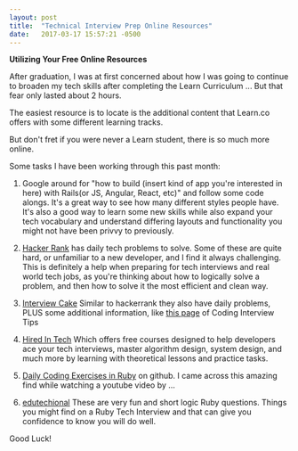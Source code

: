 ```yaml
---
layout: post
title:  "Technical Interview Prep Online Resources"
date:   2017-03-17 15:57:21 -0500
---
```


**Utilizing Your Free Online Resources**

After graduation, I was at first concerned about how I was going to continue to broaden my tech skills after completing the Learn Curriculum ... But that fear only lasted about 2 hours. 

The easiest resource is to locate is the additional content that Learn.co offers with some different learning tracks. 

But don't fret if you were never a Learn student, there is so much more online. 

Some tasks I have been working through this past month:

1. Google around for "how to build (insert kind of app you're interested in here) with Rails(or JS, Angular, React, etc)" and follow some code alongs. It's a great way to see how many different styles people have. It's also a good way to learn some new skills while also expand your tech vocabulary and understand differing layouts and functionality you might not have been privvy to previously.

2. <a href="https://www.hackerrank.com/dashboard">Hacker Rank</a> 
 has daily tech problems to solve. Some of these are quite hard, or unfamiliar to a new developer, and I find it always challenging. This is definitely a help when preparing for tech interviews and real world tech jobs, as you're thinking about how to logically solve a problem, and then how to solve it the most efficient and clean way.

3. <a href="https://www.interviewcake.com">Interview Cake</a>
Similar to hackerrank they also have daily problems, PLUS some additional information, like  <a href="https://www.interviewcake.com/coding-interview-tips">this page</a> of Coding Interview Tips

4. <a href="https://www.hiredintech.com/">Hired In Tech</a>
Which offers free courses designed to help developers ace your tech interviews,
master algorithm design, system design, and much more by learning with theoretical lessons and practice tasks.

5. <a href="https://github.com/rails-camp/ruby-coding-exercises">Daily Coding Exercises in Ruby</a> on github.  I came across this amazing find while watching a youtube video by ...

6. <a href="https://www.youtube.com/user/edutechional">edutechional</a> 
These are very fun and short logic Ruby questions. Things you might find on a Ruby Tech Interview and that can give you confidence to know you will do well. 

Good Luck!

